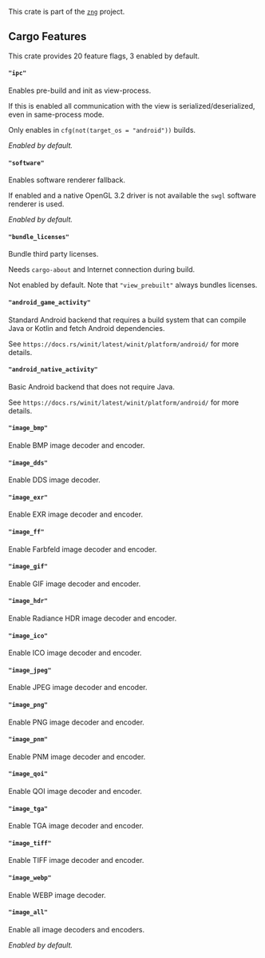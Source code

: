 <!--do doc --readme header-->
This crate is part of the [`zng`](https://github.com/zng-ui/zng?tab=readme-ov-file#crates) project.


<!--do doc --readme features-->
## Cargo Features

This crate provides 20 feature flags, 3 enabled by default.

#### `"ipc"`
Enables pre-build and init as view-process.

If this is enabled all communication with the view is serialized/deserialized,
even in same-process mode.

Only enables in `cfg(not(target_os = "android"))` builds.

*Enabled by default.*

#### `"software"`
Enables software renderer fallback.

If enabled and a native OpenGL 3.2 driver is not available the `swgl` software renderer is used.

*Enabled by default.*

#### `"bundle_licenses"`
Bundle third party licenses.

Needs `cargo-about` and Internet connection during build.

Not enabled by default. Note that `"view_prebuilt"` always bundles licenses.

#### `"android_game_activity"`
Standard Android backend that requires a build system that can compile Java or Kotlin and fetch Android dependencies.

See `https://docs.rs/winit/latest/winit/platform/android/` for more details.

#### `"android_native_activity"`
Basic Android backend that does not require Java.

See `https://docs.rs/winit/latest/winit/platform/android/` for more details.

#### `"image_bmp"`
Enable BMP image decoder and encoder.

#### `"image_dds"`
Enable DDS image decoder.

#### `"image_exr"`
Enable EXR image decoder and encoder.

#### `"image_ff"`
Enable Farbfeld image decoder and encoder.

#### `"image_gif"`
Enable GIF image decoder and encoder.

#### `"image_hdr"`
Enable Radiance HDR image decoder and encoder.

#### `"image_ico"`
Enable ICO image decoder and encoder.

#### `"image_jpeg"`
Enable JPEG image decoder and encoder.

#### `"image_png"`
Enable PNG image decoder and encoder.

#### `"image_pnm"`
Enable PNM image decoder and encoder.

#### `"image_qoi"`
Enable QOI image decoder and encoder.

#### `"image_tga"`
Enable TGA image decoder and encoder.

#### `"image_tiff"`
Enable TIFF image decoder and encoder.

#### `"image_webp"`
Enable WEBP image decoder.

#### `"image_all"`
Enable all image decoders and encoders.

*Enabled by default.*

<!--do doc --readme #SECTION-END-->


